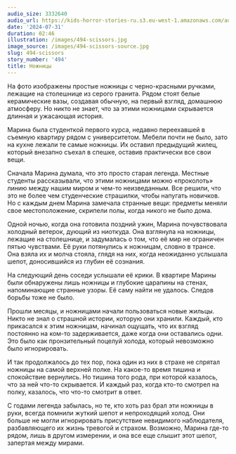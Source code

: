 ```yaml
---
audio_size: 3332640
audio_url: https://kids-horror-stories-ru.s3.eu-west-1.amazonaws.com/audio/494-scissors.mp3
date: '2024-07-31'
duration: 02:46
illustration: /images/494-scissors.jpg
image_source: /images/494-scissors-source.jpg
slug: 494-scissors
story_number: '494'
title: Ножницы
---
```


На фото изображены простые ножницы с черно-красными ручками, лежащие на столешнице из серого гранита. Рядом стоят белые керамические вазы, создавая обычную, на первый взгляд, домашнюю атмосферу. Но никто не знает, что за этими ножницами скрывается длинная и ужасающая история.

Марина была студенткой первого курса, недавно переехавшей в съемную квартиру рядом с университетом. Мебели почти не было, зато на кухне лежали те самые ножницы. Их оставил предыдущий жилец, который внезапно съехал в спешке, оставив практически все свои вещи.

Сначала Марина думала, что это просто старая легенда. Местные студенты рассказывали, что этими ножницами можно «проколоть» линию между нашим миром и чем-то неизведанным. Все решили, что это не более чем студенческие страшилки, чтобы напугать новичков. Но с каждым днем Марина замечала странные вещи: предметы меняли свое местоположение, скрипели полы, когда никого не было дома.

Одной ночью, когда она готовила поздний ужин, Марина почувствовала холодный ветерок, дующий из ниоткуда. Она взглянула на ножницы, лежащие на столешнице, и задумалась о том, что её мир не ограничен пятью чувствами. Её руки потянулись к ножницам, словно в трансе. Она взяла их и молча стояла, глядя на них, когда неожиданно услышала шепот, доносившийся из глубин её сознания.

На следующий день соседи услышали её крики. В квартире Марины были обнаружены лишь ножницы и глубокие царапины на стенах, напоминающие странные узоры. Её саму найти не удалось. Следов борьбы тоже не было.

Прошли месяцы, и ножницами начали пользоваться новые жильцы. Никто не знал о страшной истории, которую они хранили. Каждый, кто прикасался к этим ножницам, начинал ощущать, что их взгляд постоянно на ком-то задерживается, даже когда они оставались одни. Это было как пронзительный поцелуй холода, который невозможно было игнорировать.

И так продолжалось до тех пор, пока один из них в страхе не спрятал ножницы на самой верхней полке. На какое-то время тишина и спокойствие вернулись. Но тишина того рода, при которой казалось, что за ней что-то скрывается. И каждый раз, когда кто-то смотрел на полку, казалось, что что-то смотрит в ответ.

С годами легенда забылась, но те, кто хоть раз брал эти ножницы в руки, всегда помнили жуткий шепот и непроходящий холод. Они больше не могли игнорировать присутствие невидимого наблюдателя, разбавляющего их жизнь тревогой и страхом. Возможно, Марина где-то рядом, лишь в другом измерении, и она все еще слышит этот шепот, запертая между мирами.